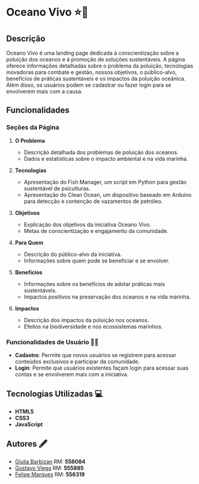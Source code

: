 # Oceano Vivo ⭐🌊


## Descrição
Oceano Vivo é uma landing page dedicada à conscientização sobre a poluição dos oceanos e à promoção de soluções sustentáveis. A página oferece informações detalhadas sobre o problema da poluição, tecnologias inovadoras para combate e gestão, nossos objetivos, o público-alvo, benefícios de práticas sustentáveis e os impactos da poluição oceânica. Além disso, os usuários podem se cadastrar ou fazer login para se envolverem mais com a causa.

## Funcionalidades
### Seções da Página

1. **O Problema**
   - Descrição detalhada dos problemas de poluição dos oceanos.
   - Dados e estatísticas sobre o impacto ambiental e na vida marinha.

2. **Tecnologias**
   - Apresentação do Fish Manager, um script em Python para gestão sustentável de psiculturas.
   - Apresentação do Clean Ocean, um dispositivo baseado em Arduino para detecção e contenção de vazamentos de petróleo.

3. **Objetivos**
   - Explicação dos objetivos da iniciativa Oceano Vivo.
   - Metas de conscientização e engajamento da comunidade.

4. **Para Quem**
   - Descrição do público-alvo da iniciativa.
   - Informações sobre quem pode se beneficiar e se envolver.

5. **Benefícios**
   - Informações sobre os benefícios de adotar práticas mais sustentáveis.
   - Impactos positivos na preservação dos oceanos e na vida marinha.

6. **Impactos**
   - Descrição dos impactos da poluição nos oceanos.
   - Efeitos na biodiversidade e nos ecossistemas marinhos.

### Funcionalidades de Usuário 🧑‍🦱
- **Cadastro**: Permite que novos usuários se registrem para acessar conteúdos exclusivos e participar da comunidade.
- **Login**: Permite que usuários existentes façam login para acessar suas contas e se envolverem mais com a iniciativa.

## Tecnologias Utilizadas 💻
- **HTML5**
- **CSS3**
- **JavaScript**

## Autores 🖋️
- [Giulia Barbizan](https://github.com/Giulia-Rocha) RM: **558084**
- [Gustavo Viega](https://github.com/Vieg4) RM: **555885**
- [Felipe Marques](https://github.com/FelipeMarquesdeOliveira) RM: **556319**
